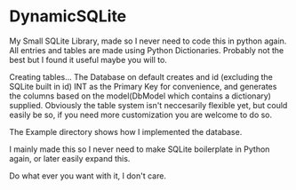 # DynamicSQLite
My Small SQLite Library, made so I never need to code this in python again. All entries and tables are made using Python Dictionaries.
Probably not the best but I found it useful maybe you will to.

Creating tables...
The Database on default creates and id (excluding the SQLite built in id) INT as the Primary Key for convenience, and generates 
the columns based on the model(DbModel which contains a dictionary) supplied.
Obviously the table system isn't neccesarily flexible yet, but could easily be so,
if you need more customization you are welcome to do so.

The Example directory shows how I  implemented the database.

I mainly made this so I never need to make SQLite boilerplate in Python again, or later easily expand this.


Do what ever you want with it, I don't care.

